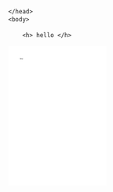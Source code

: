 <html>
    <head>
       
    </head>
    <body>

        <h> hello </h>
 <img  src="Document15.jpg" width="200"/>
    </body>
</html>
